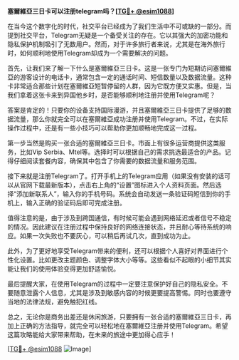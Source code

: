 **塞爾維亞三日卡可以注册telegram吗？[[TG💪+ @esim1088](https://t.me/s/esim1088)]**

在当今这个数字化的时代，社交平台已经成为了我们生活中不可或缺的一部分。而提到社交平台，Telegram无疑是一个备受关注的存在。它以其强大的加密功能和隐私保护机制吸引了无数用户。然而，对于许多旅行者来说，尤其是在海外旅行时，如何顺利地使用Telegram却成为一个需要解决的问题。

首先，让我们来了解一下什么是塞爾維亞三日卡。这是一张专门为短期访问塞爾維亞的游客设计的电话卡，通常包含一定的通话时间、短信数量以及数据流量。这种卡非常适合那些计划在塞爾維亞短暂停留的人群，因为它既方便又实惠。但是，当我们拿着这张卡来到异国他乡时，是否能够顺利地注册并使用Telegram呢？

答案是肯定的！只要你的设备支持国际漫游，并且塞爾維亞三日卡提供了足够的数据流量，那么你就完全可以在塞爾維亞成功注册并使用Telegram。不过，在实际操作过程中，还是有一些小技巧可以帮助你更加顺畅地完成这一过程。

第一步当然是购买一张合适的塞爾維亞三日卡。市面上有很多运营商提供这类服务，比如Vip Serbia、Mtel等。选择时可以根据自己的需求挑选最适合的产品。记得仔细阅读套餐内容，确保其中包含了你需要的数据流量和服务范围。

接下来就是注册Telegram了。打开手机上的Telegram应用（如果没有安装的话可以从官网下载最新版本），点击右上角的“设置”图标进入个人资料页面。然后选择“添加新联系人”，输入你的手机号码。系统会自动发送一条验证码短信到你的手机上，输入正确的验证码后即可完成注册。

值得注意的是，由于涉及到跨国通信，有时候可能会遇到网络延迟或者信号不稳定的情况。因此建议在注册过程中保持良好的网络连接状态，并且耐心等待系统的响应。如果一次失败也不要灰心，可以稍后再试几次，直到成功为止。

此外，为了更好地享受Telegram带来的便利，还可以根据个人喜好对界面进行个性化设置。比如更改主题颜色、调整字体大小等等。这些看似不起眼的小细节其实能让我们的使用体验变得更加舒适愉悦。

最后提醒大家，在使用Telegram的过程中一定要注意保护好自己的隐私安全。不要随意泄露个人信息，尤其是涉及到敏感内容的时候更要提高警惕。同时也要遵守当地的法律法规，避免触犯红线。

总之，无论你是商务出差还是休闲旅游，只要拥有一张合适的塞爾維亞三日卡，再加上正确的方法指导，就完全可以轻松地在塞爾維亞注册并使用Telegram。希望这篇攻略能给大家带来帮助，在未来的旅途中更加得心应手！

[[TG💪+ @esim1088](https://t.me/s/esim1088) ![Image](https://i.postimg.cc/4NQfJmqS/Snipaste-2025-05-13-00-14-12.png)]